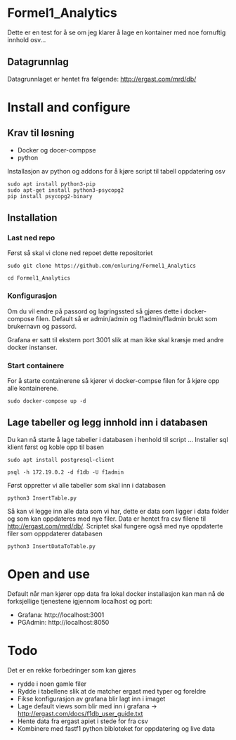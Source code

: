 # Formel1_Analytics
Dette er en test for å se om jeg klarer å lage en kontainer med noe fornuftig innhold osv...

## Datagrunnlag
Datagrunnlaget er hentet fra følgende: http://ergast.com/mrd/db/


# Install and configure
## Krav til løsning
* Docker og docer-comppse
* python 

Installasjon av python og addons for å kjøre script til tabell oppdatering osv
`````
sudo apt install python3-pip
sudo apt-get install python3-psycopg2
pip install psycopg2-binary
`````

## Installation
### Last ned repo
Først så skal vi clone ned repoet dette repositoriet 
````
sudo git clone https://github.com/enluring/Formel1_Analytics

cd Formel1_Analytics
`````

### Konfigurasjon
Om du vil endre på passord og lagringssted så gjøres dette i docker-compose filen. Default så er admin/admin og f1admin/f1admin brukt som brukernavn og passord. 

Grafana er satt til ekstern port 3001 slik at man ikke skal kræsje med andre docker instanser. 

### Start containere
For å starte containerene så kjører vi docker-compse filen for å kjøre opp alle kontainerene. 
`````
sudo docker-compose up -d
``````

## Lage tabeller og legg innhold inn i databasen
Du kan nå starte å lage tabeller i databasen i henhold til script ...
Installer sql  klient først og koble opp til basen
````
sudo apt install postgresql-client

psql -h 172.19.0.2 -d f1db -U f1admin
`````
Først oppretter vi alle tabeller som skal inn i databasen
`````
python3 InsertTable.py
``````
Så kan vi legge inn alle data som vi har, dette er data som ligger i data folder og som kan oppdateres med nye filer. Data er hentet fra csv filene til http://ergast.com/mrd/db/. Scriptet skal fungere også med nye oppdaterte filer som opppdaterer databasen
`````
python3 InsertDataToTable.py
`````

# Open and use
Default når man kjører opp data fra lokal docker installasjon kan man nå de forksjellige tjenestene igjennom localhost og port:
* Grafana: http://localhost:3001
* PGAdmin: http://localhost:8050



# Todo
Det er en rekke forbedringer som kan gjøres
* rydde i noen gamle filer
* Rydde i tabellene slik at de matcher ergast med typer og foreldre
* Fikse konfigurasjon av grafana blir lagt inn i imaget
* Lage default views som blir med inn i grafana -> http://ergast.com/docs/f1db_user_guide.txt
* Hente data fra ergast apiet i stede for fra csv
* Kombinere med fastf1 python bibloteket for oppdatering og live data





